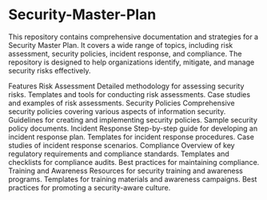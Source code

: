 # Security-Master-Plan
This repository contains comprehensive documentation and strategies for a Security Master Plan. It covers a wide range of topics, including risk assessment, security policies, incident response, and compliance. The repository is designed to help organizations identify, mitigate, and manage security risks effectively.

Features
Risk Assessment
Detailed methodology for assessing security risks.
Templates and tools for conducting risk assessments.
Case studies and examples of risk assessments.
Security Policies
Comprehensive security policies covering various aspects of information security.
Guidelines for creating and implementing security policies.
Sample security policy documents.
Incident Response
Step-by-step guide for developing an incident response plan.
Templates for incident response procedures.
Case studies of incident response scenarios.
Compliance
Overview of key regulatory requirements and compliance standards.
Templates and checklists for compliance audits.
Best practices for maintaining compliance.
Training and Awareness
Resources for security training and awareness programs.
Templates for training materials and awareness campaigns.
Best practices for promoting a security-aware culture.

